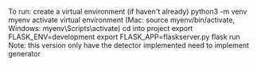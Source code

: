 To run:
create a virtual environment (if haven't already) python3 -m venv myenv
activate virtual environment (Mac: source myenv/bin/activate, Windows: myenv\Scripts\activate)
cd into project
export FLASK_ENV=development
export FLASK_APP=flaskserver.py
flask run 
Note: this version only have the detector implemented need to implement generator
